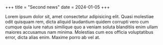 +++
title = "Second news"
date = 2024-01-05
+++

Lorem ipsum dolor sit, amet consectetur adipisicing elit. Quasi molestiae odit quisquam rem, dicta aliquid laudantium quidem corrupti vero cum cumque quia iure natus similique quo a veniam soluta blanditiis enim ullam maiores accusamus nam minima. Molestias cum eos officia voluptatibus error, dicta alias enim. Maxime porro ab vel at.

<!-- more -->
